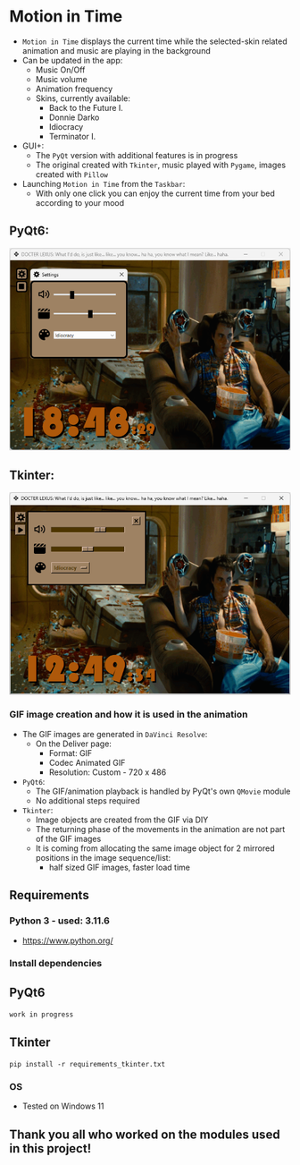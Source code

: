 # Motion in Time
- `Motion in Time` displays the current time while the selected-skin related animation and music are playing in the background
- Can be updated in the app:
    - Music On/Off
    - Music volume
    - Animation frequency
    - Skins, currently available:
        - Back to the Future I.
        - Donnie Darko
        - Idiocracy
        - Terminator I.
- GUI+:
    - The `PyQt` version with additional features is in progress
    - The original created with `Tkinter`, music played with `Pygame`, images created with `Pillow`
- Launching `Motion in Time` from the `Taskbar`: 
    - With only one click you can enjoy the current time from your bed according to your mood

## PyQt6:
<div align="left">
    <img src="docs/promo/idiocracy_pyqt.png">
</div>

## Tkinter:
<div align="left">
    <img src="docs/promo/idiocracy_tkinter.png">
</div>


### GIF image creation and how it is used in the animation
- The GIF images are generated in `DaVinci Resolve`:
    - On the Deliver page:
        - Format: GIF
        - Codec Animated GIF
        - Resolution: Custom - 720 x 486
- `PyQt6`:
    - The GIF/animation playback is handled by PyQt's own `QMovie` module
    - No additional steps required
- `Tkinter`:
    - Image objects are created from the GIF via DIY
    - The returning phase of the movements in the animation are not part of the GIF images
    - It is coming from allocating the same image object for 2 mirrored positions in the image sequence/list:
        - half sized GIF images, faster load time

## Requirements
### Python 3 - used: 3.11.6
- https://www.python.org/

### Install dependencies
## PyQt6
``` work in progress ```
## Tkinter
``` pip install -r requirements_tkinter.txt ```

### OS
- Tested on Windows 11

## Thank you all who worked on the modules used in this project!